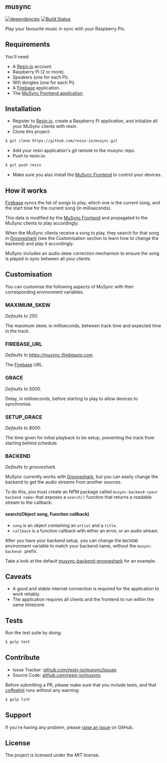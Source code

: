 musync
------

[![dependencies](https://david-dm.org/resin-io/musync.png)](https://david-dm.org/resin-io/musync.png)
[![Build Status](https://travis-ci.org/resin-io/musync.svg?branch=master)](https://travis-ci.org/resin-io/musync)

Play your favourite music in sync with your Raspberry Pis.

Requirements
------------

You'll need:

- A [Resin.io](https://resin.io) account.
- Raspberry Pi (2 or more).
- Speakers (one for each Pi).
- Wifi dongles (one for each Pi).
- A [Firebase](https://www.firebase.com) application.
- The [MuSync Frontend application](https://github.com/jviotti/musync-frontend).

Installation
------------

- Register to [Resin.io](https://resin.io), create a Raspberry Pi application, and initialize all your MuSync clients with resin.
- Clone this project:

```sh
$ git clone https://github.com/resin-io/musync.git
```

- Add your resin application's git remote to the musync repo.
- Push to resin.io:

```sh
$ git push resin
```

- Make sure you also install the [MuSync Frontend](https://github.com/jviotti/musync-frontend) to control your devices.

How it works
------------

[Firebase](https://www.firebase.com) syncs the list of songs to play, which one is the current song, and the start time for the current song (in milliseconds).

This data is modified by the [MuSync Frontend](https://github.com/jviotti/musync-frontend) and propagated to the MuSync clients to play accordingly.

When the MuSync clients receive a song to play, they search for that song in [Grooveshark](http://grooveshark.com) (see the Customisation section to learn how to change the backend) and play it accordingly.

MuSync includes an audio skew correction mechanism to ensure the song is played in sync between all your clients.


Customisation
-------------

You can customise the following aspects of MuSync with their corresponding environment variables. 

### MAXIMUM_SKEW

*Defaults to 250.*

The maximum skew, in milliseconds, between track time and expected time in the track.

### FIREBASE_URL

*Defaults to https://musync.firebaseio.com.*

The [Firebase](https://www.firebase.com) URL.

### GRACE

*Defaults to 5000.*

Delay, in milliseconds, before starting to play to allow devices to synchronise.

### SETUP_GRACE

*Defaults to 8000.*

The time given for initial playback to be setup, preventing the track from starting behind schedule.

### BACKEND

*Defaults to grooveshark.*

MuSync currently works with [Grooveshark](http://grooveshark.com), but you can easily change the backend to get the audio streams from another sources.

To do this, you must create an NPM package called `musync-backend-<your backend name>` that exposes a `search()` function that returns a readable stream to the callback:

#### search(Object song, Function callback)

- `song` is an object containing an `artist` and a `title`.
- `callback` is a function callback with either an error, or an audio stream.

After you have your backend setup, you can change the `BACKEND` environment variable to match your backend name, without the `musync-backend-` prefix.

Take a look at the default [musync-backend-grooveshark](https://github.com/resin-io/musync-backend-grooveshark) for an example.

Caveats
-------

- A good and stable internet connection is required for the application to work reliably.
- The application requires all clients and the frontend to run within the same timezone.

Tests
-----

Run the test suite by doing:

```sh
$ gulp test
```

Contribute
----------

- Issue Tracker: [github.com/resin-io/musync/issues](https://github.com/resin-io/musync/issues)
- Source Code: [github.com/resin-io/musync](https://github.com/resin-io/musync)

Before submitting a PR, please make sure that you include tests, and that [coffeelint](http://www.coffeelint.org/) runs without any warning:

```sh
$ gulp lint
```

Support
-------

If you're having any problem, please [raise an issue](https://github.com/resin-io/musync/issues/new) on GitHub.

License
-------

The project is licensed under the MIT license.
